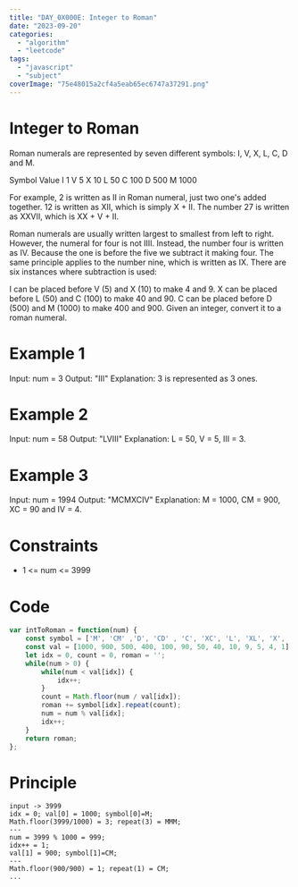 ```yaml
---
title: "DAY_0X000E: Integer to Roman"
date: "2023-09-20"
categories: 
  - "algorithm"
  - "leetcode"
tags: 
  - "javascript"
  - "subject"
coverImage: "75e48015a2cf4a5eab65ec6747a37291.png"
---
```


# Integer to Roman

Roman numerals are represented by seven different symbols: I, V, X, L, C, D and M.

Symbol Value I 1 V 5 X 10 L 50 C 100 D 500 M 1000

For example, 2 is written as II in Roman numeral, just two one's added together. 12 is written as XII, which is simply X + II. The number 27 is written as XXVII, which is XX + V + II.

Roman numerals are usually written largest to smallest from left to right. However, the numeral for four is not IIII. Instead, the number four is written as IV. Because the one is before the five we subtract it making four. The same principle applies to the number nine, which is written as IX. There are six instances where subtraction is used:

I can be placed before V (5) and X (10) to make 4 and 9. X can be placed before L (50) and C (100) to make 40 and 90. C can be placed before D (500) and M (1000) to make 400 and 900. Given an integer, convert it to a roman numeral.

# Example 1

Input: num = 3 Output: "III" Explanation: 3 is represented as 3 ones.

# Example 2

Input: num = 58 Output: "LVIII" Explanation: L = 50, V = 5, III = 3.

# Example 3

Input: num = 1994 Output: "MCMXCIV" Explanation: M = 1000, CM = 900, XC = 90 and IV = 4.

# Constraints

- 1 <= num <= 3999

# Code

```js
var intToRoman = function(num) {
    const symbol = ['M', 'CM' ,'D', 'CD' , 'C', 'XC', 'L', 'XL', 'X', 'IX', 'V', 'IV', 'I'];
    const val = [1000, 900, 500, 400, 100, 90, 50, 40, 10, 9, 5, 4, 1];
    let idx = 0, count = 0, roman = '';
    while(num > 0) {
        while(num < val[idx]) {
            idx++;
        } 
        count = Math.floor(num / val[idx]);
        roman += symbol[idx].repeat(count);
        num = num % val[idx];
        idx++;
    }
    return roman;
};
```

# Principle

```
input -> 3999
idx = 0; val[0] = 1000; symbol[0]=M;
Math.floor(3999/1000) = 3; repeat(3) = MMM;
---
num = 3999 % 1000 = 999;
idx++ = 1;
val[1] = 900; symbol[1]=CM;
---
Math.floor(900/900) = 1; repeat(1) = CM;
...
```
